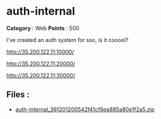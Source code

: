 # auth-internal

**Category** : Web
**Points** : 500

I've created an auth system for sso, is it cooool?

http://35.200.122.11:10000/

http://35.200.122.11:20000/

http://35.200.122.11:30000/


## Files : 
 - [auth-internal_361201200542f41cf8ea885a80e1f2a5.zip](./auth-internal_361201200542f41cf8ea885a80e1f2a5.zip)


